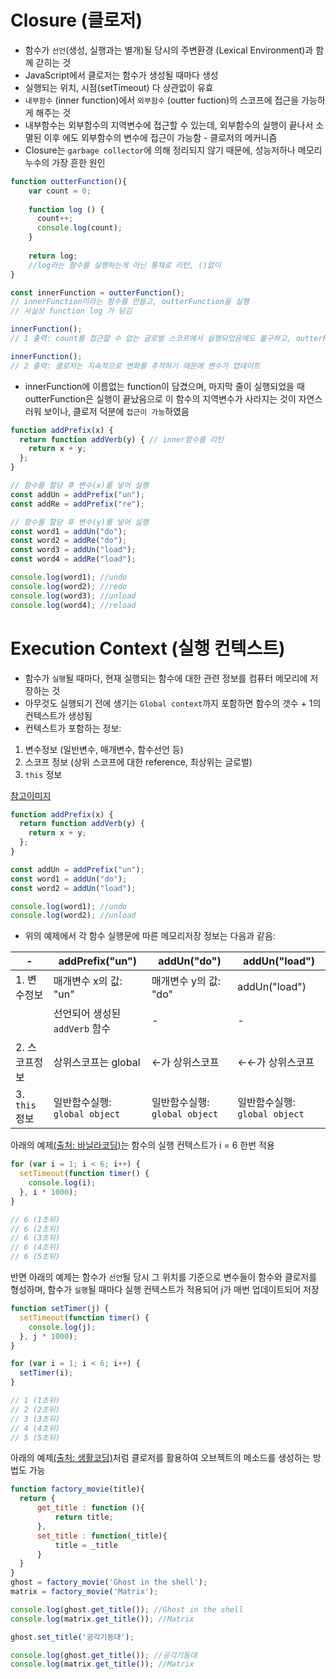 # Closure (클로저)

- 함수가 `선언`(생성, 실행과는 별개)될 당시의 주변환경 (Lexical Environment)과 함께 갇히는 것
- JavaScript에서 클로저는 함수가 생성될 때마다 생성
- 실행되는 위치, 시점(setTimeout) 다 상관없이 유효
- `내부함수` (inner function)에서 `외부함수` (outter fuction)의 스코프에 접근을 가능하게 해주는 것
- 내부함수는 외부함수의 지역변수에 접근할 수 있는데, 외부함수의 실행이 끝나서 소멸된 이후 에도 외부함수의 변수에 접근이 가능함 - 클로저의 메커니즘
- Closure는 `garbage collector`에 의해 정리되지 않기 때문에, 성능저하나 메모리 누수의 가장 흔한 원인

```JavaScript
function outterFunction(){
    var count = 0;  
    
    function log () {
      count++;
      console.log(count);
    }
    
    return log;
    //log라는 함수를 실행하는게 아닌 통채로 리턴, ()없이
}

const innerFunction = outterFunction(); 
// innerFunction이라는 함수를 만들고, outterFunction을 실행
// 사실상 function log 가 담김

innerFunction(); 
// 1 출력: count를 접근할 수 없는 글로벌 스코프에서 실행되었음에도 불구하고, outterFunction이 선언될 당시 주변환경을 기억하는 closure로인해 해당 변수에 접근이 가능했음.

innerFunction(); 
// 2 출력: 클로저는 지속적으로 변화를 추적하기 때문에 변수가 업데이트
```

- innerFunction에 이름없는 function이 담겼으며, 마지막 줄이 실행되었을 때 outterFunction은 실행이 끝났음으로 이 함수의 지역변수가 사라지는 것이 자연스러워 보이나, 클로저 덕분에 `접근이 가능`하였음

```JavaScript
function addPrefix(x) {
  return function addVerb(y) { // inner함수를 리턴
    return x + y;
  };
}

// 함수를 할당 후 변수(x)를 넣어 실행
const addUn = addPrefix("un"); 
const addRe = addPrefix("re");

// 함수를 할당 후 변수(y)를 넣어 실행
const word1 = addUn("do"); 
const word2 = addRe("do");
const word3 = addUn("load");
const word4 = addRe("load");

console.log(word1); //undo
console.log(word2); //redo
console.log(word3); //unload
console.log(word4); //reload
```

# Execution Context (실행 컨텍스트)

- 함수가 `실행`될 때마다, 현재 실행되는 함수에 대한 관련 정보를 컴퓨터 메모리에 저장하는 것
- 아무것도 실행되기 전에 생기는 `Global context`까지 포함하면 함수의 갯수 + 1의 컨텍스트가 생성됨
- 컨텍스트가 포함하는 정보:

1. 변수정보 (일반변수, 매개변수, 함수선언 등)
2. 스코프 정보 (상위 스코프에 대한 reference, 최상위는 글로벌)
3. `this` 정보

[참고이미지](https://res.cloudinary.com/practicaldev/image/fetch/s--zk1rqgAm--/c_limit%2Cf_auto%2Cfl_progressive%2Cq_auto%2Cw_880/https://dev-to-uploads.s3.amazonaws.com/uploads/articles/zxaetav5cz4gvi87sja5.png)
 
```JavaScript
function addPrefix(x) {
  return function addVerb(y) { 
    return x + y;
  };
}

const addUn = addPrefix("un"); 
const word1 = addUn("do"); 
const word2 = addUn("load");

console.log(word1); //undo
console.log(word2); //unload
```

- 위의 예제에서 각 함수 실행문에 따른 메모리저장 정보는 다음과 같음:

| - | addPrefix("un") | addUn("do") | addUn("load") |
|---|---|---|---|
| 1. 변수정보 | 매개변수 x의 값: "un" | 매개변수 y의 값: "do" | addUn("load") |
|  | 선언되어 생성된 `addVerb` 함수 | - | - |
| 2. 스코프정보 |상위스코프는 global | ←가 상위스코프 | ←←가 상위스코프 |
| 3. `this`정보 | 일반함수실행: `global object` | 일반함수실행: `global object` | 일반함수실행: `global object` |

아래의 예제[(출처: 바닐라코딩)](https://www.vanillacoding.co/)는 함수의 실행 컨텍스트가 i = 6 한번 적용 
```JavaScript
for (var i = 1; i < 6; i++) {
  setTimeout(function timer() {
    console.log(i);
  }, i * 1000);
}

// 6 (1초뒤)
// 6 (2초뒤)
// 6 (3초뒤)
// 6 (4초뒤)
// 6 (5초뒤)
```
반면 아래의 예제는 함수가 `선언`될 당시 그 위치를 기준으로 변수들이 함수와 클로저를 형성하며, 함수가 `실행`될 때마다 실행 컨텍스트가 적용되어 j가 매번 업데이트되어 저장

```JavaScript
function setTimer(j) {
  setTimeout(function timer() {
    console.log(j);
  }, j * 1000);
}

for (var i = 1; i < 6; i++) {
  setTimer(i);
}

// 1 (1초뒤)
// 2 (2초뒤)
// 3 (3초뒤)
// 4 (4초뒤)
// 5 (5초뒤)
```

아래의 예제[(출처: 생활코딩)](https://opentutorials.org/course/743/6544)처럼 클로저를 활용하여 오브젝트의 메소드를 생성하는 방법도 가능

```JavaScript
function factory_movie(title){
  return {
      get_title : function (){
          return title;
      },
      set_title : function(_title){
          title = _title
      }
  }
}
ghost = factory_movie('Ghost in the shell');
matrix = factory_movie('Matrix');

console.log(ghost.get_title()); //Ghost in the shell
console.log(matrix.get_title()); //Matrix

ghost.set_title('공각기동대');

console.log(ghost.get_title()); //공각기동대
console.log(matrix.get_title()); //Matrix
```
